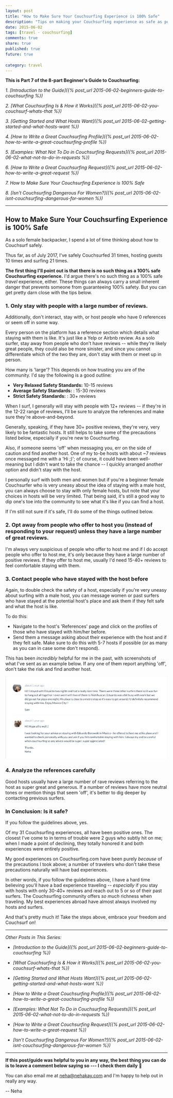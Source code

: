 ```yaml
---
layout: post
title: "How to Make Sure Your Couchsurfing Experience is 100% Safe"
description: "Tips on making your Couchsurfing experience as safe as possible."
date: 2015-06-02
tags: [travel - couchsurfing]
comments: true
share: true
published: true
future: true

category: travel
---
```


__This is Part 7 of the 8-part Beginner's Guide to Couchsurfing:__

_1. [Introduction to the Guide]({% post_url 2015-06-02-beginners-guide-to-couchsurfing %})_

_2. [What Couchsurfing Is & How it Works]({% post_url 2015-06-02-you-couchsurf-whats-that %})_

_3. [Getting Started and What Hosts Want]({% post_url 2015-06-02-getting-started-and-what-hosts-want %})_

_4. [How to Write a Great Couchsurfing Profile]({% post_url 2015-06-02-how-to-write-a-great-couchsurfing-profile %})_

_5. [Examples: What *Not* To Do in Couchsurfing Requests]({% post_url 2015-06-02-what-not-to-do-in-requests %})_

_6. [How to Write a Great Couchsurfing Request]({% post_url 2015-06-02-how-to-write-a-great-request %})_

_7. How to Make Sure Your Couchsurfing Experience is 100% Safe_

_8. [Isn't Couchsurfing Dangerous For Women?]({% post_url 2015-06-02-isnt-couchsurfing-dangerous-for-women %})_

-----

## How to Make Sure Your Couchsurfing Experience is 100% Safe
As a solo female backpacker, I spend a lot of time thinking about how to Couchsurf safely. 

Thus far, as of July 2017, I've safely Couchsurfed 31 times, hosting guests 10 times and surfing 21 times. 

__The first thing I'll point out is that there is no such thing as a 100% safe Couchsurfing experience.__  I'd argue there's no such thing as a 100% safe _travel_ experience, either. These things can always carry a small inherent danger that prevents someone from guaranteeing 100% safety. But you can get pretty darn close with the tips below.  

### 1. Only stay with people with a large number of reviews. 

Additionally, don't interact, stay with, or host people who have 0 references or seem off in some way. 

Every person on the platform has a reference section which details what staying with them is like. It's just like a Yelp or Airbnb review. As a solo surfer, stay away from people who don't have reviews -- while they're likely great people, they could also be more sinister, and since you cannot differentiate which of the two they are, don't stay with them or meet up in person.

How many is 'large'? This depends on how trusting you are of the community. I'd say the following is a good outline: 

* __Very Relaxed Safety Standards:__ 10-15 reviews
* __Average Safety Standards:__ : 15-30 reviews
* __Strict Safety Standards:__ : 30+ reviews

When I surf, I generally will stay with people with 12+ reviews -- if they're in the 12-22 range of reviews, I'll be sure to analyze the references and make sure they're above-and-beyond. 

Generally, speaking, if they have 30+ positive reviews, they're very, very likely to be fantastic hosts. It still helps to take some of the precautions listed below, especially if you're new to Couchsurfing. 

Also, if someone seems 'off' when messaging you, err on the side of caution and find another host. One of my to-be hosts with about ~7 reviews once messaged me with a 'Hi ;)'; of course, it could have been well-meaning but I didn't want to take the chance -- I quickly arranged another option and didn't stay with the host.  

I personally surf with both men and women but if you're a beginner female Couchsurfer who is very uneasy about the idea of staying with a male host, you can always choose to stay with only female hosts, but note that your choices in hosts will be very limited. That being said, it's still a good way to dip one's toe into the community to see what it's like if you can find a host. 

If I'm still not sure if it's safe, I'll do some of the things outlined below.

### 2. Opt away from people who offer to host you (instead of responding to your request) unless they have a large number of great reviews.

I'm always very suspicious of people who offer to host me and if I do accept people who offer to host me, it's only because they have a large number of positive reviews. If they offer to host me, usually I'd need 15-40+ reviews to feel comfortable staying with them. 

### 3. Contact people who have stayed with the host before 

Again, to double check the safety of a host, especially if you're very uneasy about surfing with a male host, you can message women or past surfers who have stayed at the potential host's place and ask them if they felt safe and what the host is like. 

To do this: 
* Navigate to the host's 'References' page and click on the profiles of those who have stayed with him/her before. 
* Send them a message asking about their experience with the host and if they felt safe. Make sure to do this with 5-7 hosts if possible (or as many as you can in case some don't respond).

This has been *incredibly* helpful for me in the past, with screenshots of what I've sent as an example below. If any one of them report anything 'off', don't take the risk and find another host.
<p align="center">
  <img src="/images/couchsurfing-guide/contact-previous-surfers.png">
</p>

### 4. Analyze the references carefully

Good hosts usually have a large number of rave reviews referring to the host as super great and generous. If a number of reviews have more neutral tones or mention things that seem 'off', it's better to dig deeper by contacting previous surfers. 

### In Conclusion: Is it safe?

If you follow the guidelines above, yes.

Of my 31 Couchsurfing experiences, all have been positive ones. The closest I've come to in terms of trouble were 2 guys who subtly hit on me; when I made a point of declining, they totally honored it and both experiences were entirely positive.

My good experiences on Couchsurfing.com have been purely *because* of the precautions I took above; a number of travelers who don't take these precautions naturally will have bad experiences. 

In other words, if you follow the guidelines above, I have a hard time believing you'll have a bad experience traveling -- _especially_ if you stay with hosts with only 30-40+ reviews and reach out to 5 or so of their past surfers. The Couchsurfing community offers *so much* richness when traveling. My best experiences abroad have almost always involved my hosts and surfers. 

And that's pretty much it! Take the steps above, embrace your freedom and Couchsurf on! 

------

_Other Posts in This Series:_

* _[Introduction to the Guide]({% post_url 2015-06-02-beginners-guide-to-couchsurfing %})_

*  _[What Couchsurfing Is & How it Works]({% post_url 2015-06-02-you-couchsurf-whats-that %})_

* _[Getting Started and What Hosts Want]({% post_url 2015-06-02-getting-started-and-what-hosts-want %})_

* _[How to Write a Great Couchsurfing Profile]({% post_url 2015-06-02-how-to-write-a-great-couchsurfing-profile %})_

* _[Examples: What *Not* To Do in Couchsurfing Requests]({% post_url 2015-06-02-what-not-to-do-in-requests %})_

* _[How to Write a Great Couchsurfing Request]({% post_url 2015-06-02-how-to-write-a-great-request %})_

* _[Isn't Couchsurfing Dangerous For Women?]({% post_url 2015-06-02-isnt-couchsurfing-dangerous-for-women %})_

------

__If this post/guide was helpful to you in any way, the best thing you can do is to leave a comment below saying so --- I check them daily__ 🙂 

You can also email me at [neha@nehakay.com](mailto:neha@nehakay.com) and I'm happy to help out in really any way. 

-- Neha